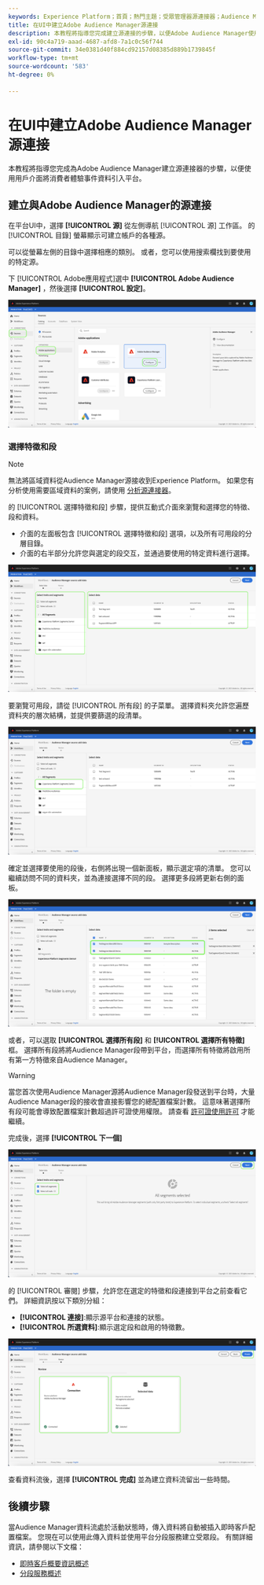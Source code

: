 ```yaml
---
keywords: Experience Platform；首頁；熱門主題；受眾管理器源連接器；Audience Manager；受眾管理器連接器
title: 在UI中建立Adobe Audience Manager源連接
description: 本教程將指導您完成建立源連接的步驟，以便Adobe Audience Manager使用用戶介面將消費者體驗事件資料引入平台。
exl-id: 90c4a719-aaad-4687-afd8-7a1c0c56f744
source-git-commit: 34e0381d40f884cd92157d08385d889b1739845f
workflow-type: tm+mt
source-wordcount: '583'
ht-degree: 0%

---
```


# 在UI中建立Adobe Audience Manager源連接

本教程將指導您完成為Adobe Audience Manager建立源連接器的步驟，以便使用用戶介面將消費者體驗事件資料引入平台。

## 建立與Adobe Audience Manager的源連接

在平台UI中，選擇 **[!UICONTROL 源]** 從左側導航 [!UICONTROL 源] 工作區。 的 [!UICONTROL 目錄] 螢幕顯示可建立帳戶的各種源。

可以從螢幕左側的目錄中選擇相應的類別。 或者，您可以使用搜索欄找到要使用的特定源。

下 [!UICONTROL Adobe應用程式]選中 **[!UICONTROL Adobe Audience Manager]** ，然後選擇 **[!UICONTROL 設定]**。

![目錄](../../../../images/tutorials/create/aam/catalog.png)

### 選擇特徵和段

>[!NOTE]
>
>無法將區域資料從Audience Manager源接收到Experience Platform。 如果您有分析使用需要區域資料的案例，請使用 [分析源連接器](../adobe-applications/analytics.md)。

的 [!UICONTROL 選擇特徵和段] 步驟，提供互動式介面來瀏覽和選擇您的特徵、段和資料。

* 介面的左面板包含 [!UICONTROL 選擇特徵和段] 選項，以及所有可用段的分層目錄。
* 介面的右半部分允許您與選定的段交互，並通過要使用的特定資料進行選擇。

![添加資料](../../../../images/tutorials/create/aam/add-data.png)

要瀏覽可用段，請從 [!UICONTROL 所有段] 的子菜單。 選擇資料夾允許您遍歷資料夾的層次結構，並提供要篩選的段清單。

![段資料夾](../../../../images/tutorials/create/aam/segment-folder.png)

確定並選擇要使用的段後，右側將出現一個新面板，顯示選定項的清單。 您可以繼續訪問不同的資料夾，並為連接選擇不同的段。 選擇更多段將更新右側的面板。

![選擇資料](../../../../images/tutorials/create/aam/select-data.png)

或者，可以選取 **[!UICONTROL 選擇所有段]** 和 **[!UICONTROL 選擇所有特徵]** 框。 選擇所有段將將Audience Manager段帶到平台，而選擇所有特徵將啟用所有第一方特徵來自Audience Manager。

>[!WARNING]
>
>當您首次使用Audience Manager源將Audience Manager段發送到平台時，大量Audience Manager段的接收會直接影響您的總配置檔案計數。 這意味著選擇所有段可能會導致配置檔案計數超過許可證使用權限。 請查看 [許可證使用許可](../../../../../dashboards/guides/license-usage.md) 才能繼續。

完成後，選擇 **[!UICONTROL 下一個]**

![所有段](../../../../images/tutorials/create/aam/all-segments.png)

的 [!UICONTROL 審閱] 步驟，允許您在選定的特徵和段連接到平台之前查看它們。 詳細資訊按以下類別分組：

* **[!UICONTROL 連接]**:顯示源平台和連接的狀態。
* **[!UICONTROL 所選資料]**:顯示選定段和啟用的特徵數。

![審查](../../../../images/tutorials/create/aam/review.png)

查看資料流後，選擇 **[!UICONTROL 完成]** 並為建立資料流留出一些時間。

## 後續步驟

當Audience Manager資料流處於活動狀態時，傳入資料將自動被插入即時客戶配置檔案。 您現在可以使用此傳入資料並使用平台分段服務建立受眾段。 有關詳細資訊，請參閱以下文檔：

* [即時客戶概要資訊概述](../../../../../profile/home.md)
* [分段服務概述](../../../../../segmentation/home.md)
